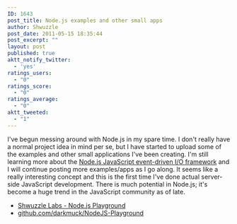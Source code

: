 ```yaml
---
ID: 1643
post_title: Node.js examples and other small apps
author: Shwuzzle
post_date: 2011-05-15 18:35:44
post_excerpt: ""
layout: post
published: true
aktt_notify_twitter:
  - 'yes'
ratings_users:
  - "0"
ratings_score:
  - "0"
ratings_average:
  - "0"
aktt_tweeted:
  - "1"
---
```

I've begun messing around with Node.js in my spare time. I don't really have a normal project idea in mind per se, but I have started to upload some of the examples and other small applications I've been creating. I'm still learning more about the <a href="http://nodejs.org/">Node.js JavaScript event-driven I/O framework</a> and I will continue posting more examples/apps as I go along. It seems like a really interesting concept and this is the first time I've done actual server-side JavaScript development. There is much potential in Node.js; it's become a huge trend in the JavaScript community as of late.
<ul>
	<li><a href="http://shwuzzle.com/projects/research-and-development/node-js-playground/">Shwuzzle Labs - Node.js Playground</a></li>
	<li><a href="http://github.com/darkmuck/NodeJS-Playground">github.com/darkmuck/NodeJS-Playground</a></li>
</ul>
